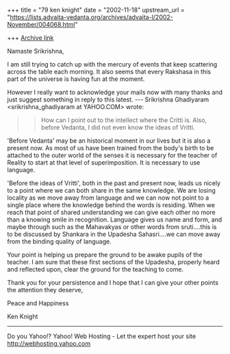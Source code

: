 +++
title = "79 ken knight"
date = "2002-11-18"
upstream_url = "https://lists.advaita-vedanta.org/archives/advaita-l/2002-November/004068.html"

+++
[Archive link](https://lists.advaita-vedanta.org/archives/advaita-l/2002-November/004068.html)

Namaste Srikrishna,

I am still trying to catch up with the mercury of
events that keep scattering across the table each
morning. It also seems that every Rakshasa in this
part of the universe is having fun at the moment.

However I really want to acknowledge your mails now
with many thanks and just suggest something in reply
to this latest.
--- Srikrishna Ghadiyaram
<srikrishna_ghadiyaram at YAHOO.COM> wrote:
>> How can I point out to the intellect where the
> Critti is. Also, before
> Vedanta, I did not even know the ideas of Vritti.

'Before Vedanta' may be an historical moment in our
lives but it is also a present now.
As most of us have been trained from the body's birth
to be attached to the outer world of the senses it is
necessary for the teacher of Reality to start at that
level of superimposition. It is necessary to use
language.

'Before the ideas of Vritti', both in the past and
present now, leads us nicely to a point where we can
both share in the same knowledge. We are losing
locality as we move away from language and we can now
not point to a single place where the knowledge behind
the words is residing.
When we reach that point of shared understanding we
can give each other no more than a knowing smile in
recognition.
Language gives us name and form, and maybe through
such as the Mahavakyas or other words from
sruti....this is to be discussed by Shankara in the
Upadesha Sahasri....we can move away from the binding
quality of language.

Your point is helping us prepare the ground to be
awake pupils of the teacher. I am sure that these
first sections of the Upadesha, properly heard and
reflected upon, clear the ground for the teaching to
come.

Thank you for your persistence and I hope that I can
give your other points the attention they deserve,


Peace and Happiness

Ken Knight



__________________________________________________
Do you Yahoo!?
Yahoo! Web Hosting - Let the expert host your site
http://webhosting.yahoo.com

